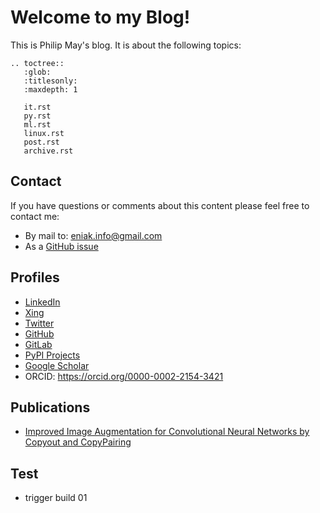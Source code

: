 # Welcome to my Blog!
This is Philip May's blog. It is about the following topics:

```eval_rst
.. toctree::
   :glob:
   :titlesonly:
   :maxdepth: 1

   it.rst
   py.rst
   ml.rst
   linux.rst
   post.rst
   archive.rst
```

## Contact
If you have questions or comments about this content please feel free to
contact me:
- By mail to: <eniak.info@gmail.com>
- As a [GitHub issue](https://github.com/PhilipMay/eniak/issues)

## Profiles
- [LinkedIn](https://www.linkedin.com/in/philip-may-3992889a/)
- [Xing](https://www.xing.com/profile/Philip_May)
- [Twitter](https://twitter.com/pMay)
- [GitHub](https://github.com/PhilipMay)
- [GitLab](https://gitlab.com/PhilipMay)
- [PyPI Projects](https://pypi.org/user/Dieshe/)
- [Google Scholar](https://scholar.google.de/citations?user=tmsgMY8AAAAJ&hl=de&oi=sra)
- ORCID: <https://orcid.org/0000-0002-2154-3421>

## Publications
- [Improved Image Augmentation for Convolutional Neural Networks by Copyout and CopyPairing](https://arxiv.org/abs/1909.00390)

## Test
- trigger build 01

